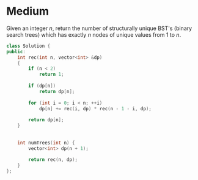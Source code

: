 # Medium

Given an integer $n$, return the number of structurally unique BST's (binary search trees) which has exactly $n$ nodes of unique values from $1$ to $n$.

```cpp
class Solution {
public:
    int rec(int n, vector<int> &dp)
    {
        if (n < 2)
            return 1;
        
        if (dp[n])
            return dp[n];
        
        for (int i = 0; i < n; ++i)
            dp[n] += rec(i, dp) * rec(n - 1 - i, dp);
        
        return dp[n];
    }
        
        
    int numTrees(int n) {
        vector<int> dp(n + 1);
        
        return rec(n, dp);
    }
};
```

